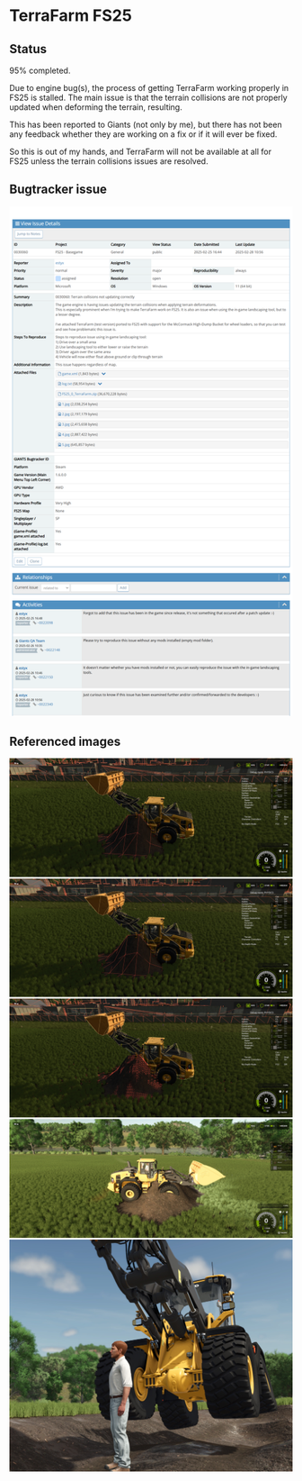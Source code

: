 # TerraFarm FS25

## Status

95% completed.

Due to engine bug(s), the process of getting TerraFarm working properly in FS25 is stalled. The main issue is that the terrain collisions are not properly updated when deforming the terrain, resulting.

This has been reported to Giants (not only by me), but there has not been any feedback whether they are working on a fix or if it will ever be fixed.

So this is out of my hands, and TerraFarm will not be available at all for FS25 unless the terrain collisions issues are resolved.

## Bugtracker issue

![bugtracker_issue](./img/bugtracker_issue.png)

## Referenced images

![1.jpg](./img/1.jpg)
![2.jpg](./img/2.jpg)
![3.jpg](./img/3.jpg)
![4.jpg](./img/4.jpg)
![5.jpg](./img/5.jpg)